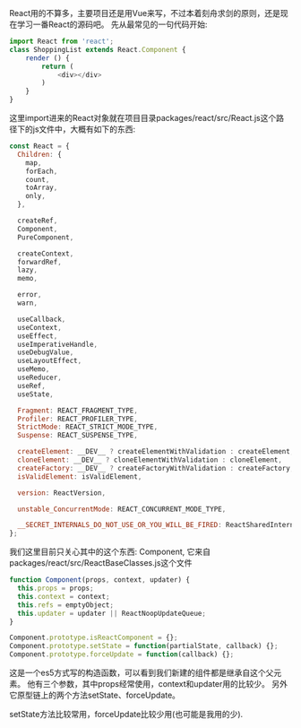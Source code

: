 React用的不算多，主要项目还是用Vue来写，不过本着刻舟求剑的原则，还是现在学习一番React的源码吧。
先从最常见的一句代码开始:
```js
import React from 'react';
class ShoppingList extends React.Component {
    render () {
        return (
            <div></div>
        )
    }
}
```
这里import进来的React对象就在项目目录packages/react/src/React.js这个路径下的js文件中，大概有如下的东西:
```js
const React = {
  Children: {
    map,
    forEach,
    count,
    toArray,
    only,
  },

  createRef,
  Component,
  PureComponent,

  createContext,
  forwardRef,
  lazy,
  memo,

  error,
  warn,

  useCallback,
  useContext,
  useEffect,
  useImperativeHandle,
  useDebugValue,
  useLayoutEffect,
  useMemo,
  useReducer,
  useRef,
  useState,

  Fragment: REACT_FRAGMENT_TYPE,
  Profiler: REACT_PROFILER_TYPE,
  StrictMode: REACT_STRICT_MODE_TYPE,
  Suspense: REACT_SUSPENSE_TYPE,

  createElement: __DEV__ ? createElementWithValidation : createElement,
  cloneElement: __DEV__ ? cloneElementWithValidation : cloneElement,
  createFactory: __DEV__ ? createFactoryWithValidation : createFactory,
  isValidElement: isValidElement,

  version: ReactVersion,

  unstable_ConcurrentMode: REACT_CONCURRENT_MODE_TYPE,

  __SECRET_INTERNALS_DO_NOT_USE_OR_YOU_WILL_BE_FIRED: ReactSharedInternals,
};
```
我们这里目前只关心其中的这个东西: Component, 它来自packages/react/src/ReactBaseClasses.js这个文件
```js
function Component(props, context, updater) {
  this.props = props;
  this.context = context;
  this.refs = emptyObject;
  this.updater = updater || ReactNoopUpdateQueue;
}

Component.prototype.isReactComponent = {};
Component.prototype.setState = function(partialState, callback) {};
Component.prototype.forceUpdate = function(callback) {};
```
这是一个es5方式写的构造函数，可以看到我们新建的组件都是继承自这个父元素。
他有三个参数，其中props经常使用，context和updater用的比较少。
另外它原型链上的两个方法setState、forceUpdate。

setState方法比较常用，forceUpdate比较少用(也可能是我用的少).

